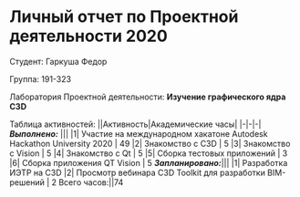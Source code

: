 # **Личный отчет по Проектной деятельности 2020**

Студент: Гаркуша Федор

Группа: 191-323

Лаборатория Проектной деятельности: **Изучение графического ядра C3D**

Таблица активностей: 
||Активность|Академические часы|
|-|-|-|
***Выполнено:*** |||
|1| Участие на международном хакатоне Autodesk Hackathon University 2020 | 49
|2| Знакомство с C3D | 5
|3| Знакомство с Vision | 5
|4| Знакомство с Qt | 5
|5| Сборка тестовых приложений | 3
|6| Сборка приложения QT Vision | 5
***Запланировано:***|||
|1| Разработка ИЭТР на C3D 
|2| Просмотр вебинара C3D Toolkit для разработки BIM-решений | 2
Всего часов:||74
